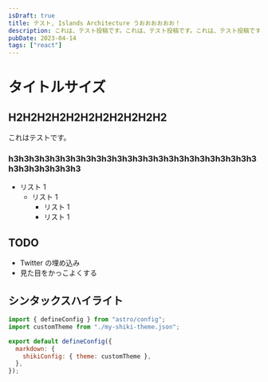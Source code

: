 ```yaml
---
isDraft: true
title: テスト, Islands Architecture うおおおおおお！
description: これは、テスト投稿です。これは、テスト投稿です。これは、テスト投稿です。 これは、テスト投稿です。 これは、テスト投稿です。 これは、テスト投稿です。 これは、テスト投稿です。
pubDate: 2023-04-14
tags: ["react"]
---
```


# タイトルサイズ

## H2H2H2H2H2H2H2H2H2H2H2

これはテストです。

### h3h3h3h3h3h3h3h3h3h3h3h3h3h3h3h3h3h3h3h3h3h3h3h3h3h3h3h3h3h3h3

- リスト 1
  - リスト 1
    - リスト 1
    - リスト 1

## TODO

- Twitter の埋め込み
- 見た目をかっこよくする

## シンタックスハイライト

```js
import { defineConfig } from "astro/config";
import customTheme from "./my-shiki-theme.json";

export default defineConfig({
  markdown: {
    shikiConfig: { theme: customTheme },
  },
});
```
